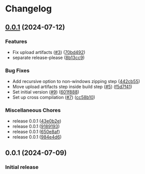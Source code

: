 # Changelog

## [0.0.1](https://github.com/tphbrok/beatrec/compare/v0.0.1...v0.0.1) (2024-07-12)


### Features

* Fix upload artifacts ([#3](https://github.com/tphbrok/beatrec/issues/3)) ([70bd492](https://github.com/tphbrok/beatrec/commit/70bd492f2bf2b31e85066b2c7e0a853543548c77))
* separate release-please ([8b13cc9](https://github.com/tphbrok/beatrec/commit/8b13cc915ad925cc298acbf34c83e4c468abd392))


### Bug Fixes

* Add recursive option to non-windows zipping step ([442cb55](https://github.com/tphbrok/beatrec/commit/442cb55dfac127aec310617264d6438b7fb69150))
* Move upload artifacts step inside build step ([#5](https://github.com/tphbrok/beatrec/issues/5)) ([f5d7f41](https://github.com/tphbrok/beatrec/commit/f5d7f41b69e41943226e95e23fa98f5c7021bd42))
* Set initial version ([#9](https://github.com/tphbrok/beatrec/issues/9)) ([601f888](https://github.com/tphbrok/beatrec/commit/601f888b401ccb75d2836b4c8ea5969f57c5db80))
* Set up cross compilation ([#7](https://github.com/tphbrok/beatrec/issues/7)) ([cc58b10](https://github.com/tphbrok/beatrec/commit/cc58b101d5578961f867ca90f610592096b03ba3))


### Miscellaneous Chores

* release 0.0.1 ([43e0b2e](https://github.com/tphbrok/beatrec/commit/43e0b2e7a9a2d01fd99cd10f6140e7e67ce3b9c0))
* release 0.0.1 ([9189193](https://github.com/tphbrok/beatrec/commit/9189193977ed8b1b364cd6c04c0763304cfbb878))
* release 0.0.1 ([650e8af](https://github.com/tphbrok/beatrec/commit/650e8afde6fe494ff3ad77590815cd38178567f6))
* release 0.0.1 ([984e4d6](https://github.com/tphbrok/beatrec/commit/984e4d6da24046b430f77a5e78dfef600171f720))

## 0.0.1 (2024-07-09)

### Initial release
